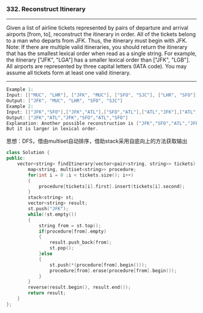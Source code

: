 ### 332. Reconstruct Itinerary
***
Given a list of airline tickets represented by pairs of departure and arrival airports [from, to], reconstruct the itinerary in order. All of the tickets belong to a man who departs from JFK. Thus, the itinerary must begin with JFK.
Note:
If there are multiple valid itineraries, you should return the itinerary that has the smallest lexical order when read as a single string. For example, the itinerary ["JFK", "LGA"] has a smaller lexical order than ["JFK", "LGB"].
All airports are represented by three capital letters (IATA code).
You may assume all tickets form at least one valid itinerary.
***

```C++
Example 1:
Input: [["MUC", "LHR"], ["JFK", "MUC"], ["SFO", "SJC"], ["LHR", "SFO"]]
Output: ["JFK", "MUC", "LHR", "SFO", "SJC"]
Example 2:
Input: [["JFK","SFO"],["JFK","ATL"],["SFO","ATL"],["ATL","JFK"],["ATL","SFO"]]
Output: ["JFK","ATL","JFK","SFO","ATL","SFO"]
Explanation: Another possible reconstruction is ["JFK","SFO","ATL","JFK","ATL","SFO"].
But it is larger in lexical order.
```

思想：DFS，借由multiset自动排序，借助stack采用自底向上的方法获取输出

```C++
class Solution {
public:
    vector<string> findItinerary(vector<pair<string, string>> tickets) {
        map<string, multiset<string>> procedure;
		for(int i = 0 ;i < tickets.size(); i++)
		{
			procedure[tickets[i].first].insert(tickets[i].second);
		}
		stack<string> st;
		vector<string> result;
		st.push("JFK");
		while(!st.empty())
		{
			string from = st.top();
			if(procedure[from].empty)
			{
				result.push_back(from);
				st.pop();
			}else
			{
				st.push(*(procedure[from].begin()));
				procedure[from].erase(procedure[from].begin());
			}
		}
		reverse(result.begin(), result.end());
		return result;
    }
};
```